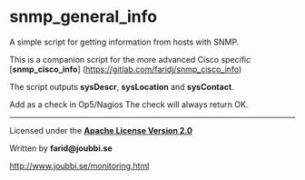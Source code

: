 # snmp_general_info

A simple script for getting information from hosts with SNMP.

This is a companion script for the more advanced Cisco specific [__snmp_cisco_info__] (https://gitlab.com/faridj/snmp_cisco_info)

The script outputs __sysDescr__, __sysLocation__ and __sysContact__.


Add as a check in Op5/Nagios
The check will always return OK.


___

Licensed under the [__Apache License Version 2.0__](https://www.apache.org/licenses/LICENSE-2.0)

Written by __farid@joubbi.se__

http://www.joubbi.se/monitoring.html

